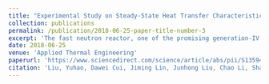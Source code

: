 ```yaml
---
title: "Experimental Study on Steady-State Heat Transfer Characteristics of the Nozzle-Atomized Dispersed Flow"
collection: publications
permalink: /publication/2018-06-25-paper-title-number-3
excerpt: 'The fast neutron reactor, one of the promising generation-IV nuclear reactors, particularly requires its coolant to have a strong capacity of transferring heat allied with a weak ability of moderating neutrons, and thus a new scheme of applying the dispersed flow as the coolant is presented in this study.'
date: 2018-06-25
venue: 'Applied Thermal Engineering'
paperurl: 'https://www.sciencedirect.com/science/article/abs/pii/S1359431117374860'
citation: 'Liu, Yuhao, Dawei Cui, Jiming Lin, Junhong Liu, Chao Li, Shanfang Huang, Zhenqin Xiong, and Huaqiang Yin. "Experimental study on steady-state heat transfer characteristics of the Nozzle-atomized dispersed flow." Applied Thermal Engineering 140 (2018): 686-695.'
---
```


